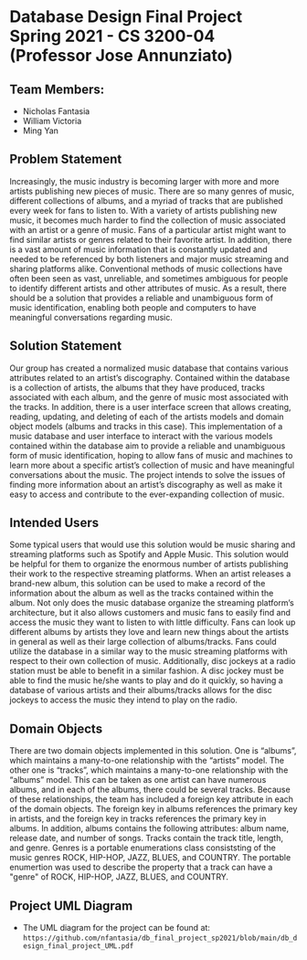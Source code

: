 # Database Design Final Project Spring 2021 - CS 3200-04 (Professor Jose Annunziato)
## Team Members:
- Nicholas Fantasia 
- William Victoria
- Ming Yan

## Problem Statement
Increasingly, the music industry is becoming larger with more and more artists publishing new pieces of music. There are so many genres of music, different collections of albums, and a myriad of tracks that are published every week for fans to listen to. With a variety of artists publishing new music, it becomes much harder to find the collection of music associated with an artist or a genre of music. Fans of a particular artist might want to find similar artists or genres related to their favorite artist. In addition, there is a vast amount of music information that is constantly updated and needed to be referenced by both listeners and major music streaming and sharing platforms alike. Conventional methods of music collections have often been seen as vast, unreliable, and sometimes ambiguous for people to identify different artists and other attributes of music. As a result, there should be a solution that provides a reliable and unambiguous form of music identification, enabling both people and computers to have meaningful conversations regarding music.

## Solution Statement
Our group has created a normalized music database that contains various attributes related to an artist’s discography. Contained within the database is a collection of artists, the albums that they have produced, tracks associated with each album, and the genre of music most associated with the tracks. In addition, there is a user interface screen that allows creating, reading,  updating, and deleting of each of the artists models and domain object models (albums and tracks in this case). This implementation of a music database and user interface to interact with the various models contained within the database aim to provide a reliable and unambiguous form of music identification, hoping to allow fans of music and machines to learn more about a specific artist’s collection of music and have meaningful conversations about the music. The project intends to solve the issues of finding more information about an artist’s discography as well as make it easy to access and contribute to the ever-expanding collection of music.

## Intended Users
Some typical users that would use this solution would be music sharing and streaming platforms such as Spotify and Apple Music. This solution would be helpful for them to organize the enormous number of artists publishing their work to the respective streaming platforms. When an artist releases a brand-new album, this solution can be used to make a record of the information about the album as well as the tracks contained within the album. Not only does the music database organize the streaming platform’s architecture, but it also allows customers and music fans to easily find and access the music they want to listen to with little difficulty. Fans can look up different albums by artists they love and learn new things about the artists in general as well as their large collection of albums/tracks. Fans could utilize the database in a similar way to the music streaming platforms with respect to their own collection of music. Additionally, disc jockeys at a radio station must be able to benefit in a similar fashion. A disc jockey must be able to find the music he/she wants to play and do it quickly, so having a database of various artists and their albums/tracks allows for the disc jockeys to access the music they intend to play on the radio.

## Domain Objects
There are two domain objects implemented in this solution. One is “albums”, which maintains a many-to-one relationship with the “artists” model. The other one is “tracks”, which maintains a many-to-one relationship with the “albums” model. This can be taken as one artist can have numerous albums, and in each of the albums, there could be several tracks. Because of these relationships, the team has included a foreign key attribute in each of the domain objects. The foreign key in albums references the primary key in artists, and the foreign key in tracks references the primary key in albums. In addition, albums contains the following attributes: album name, release date, and number of songs. Tracks contain the track title, length, and genre. Genres is a portable enumerations class consiststing of the music genres ROCK, HIP-HOP, JAZZ, BLUES, and COUNTRY. The portable enumertion was used to describe the property that a track can have a "genre" of ROCK, HIP-HOP, JAZZ, BLUES, and COUNTRY.

## Project UML Diagram
- The UML diagram for the project can be found at:
  ```https://github.com/nfantasia/db_final_project_sp2021/blob/main/db_design_final_project_UML.pdf```
